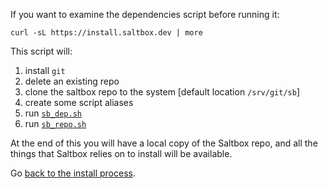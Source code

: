 If you want to examine the dependencies script before running it:

``` shell
curl -sL https://install.saltbox.dev | more
```

This script will:

1. install `git`
2. delete an existing repo
3. clone the saltbox repo to the system [default location `/srv/git/sb`]
4. create some script aliases
5. run [`sb_dep.sh`](https://github.com/saltyorg/sb/blob/master/sb_dep.sh)
6. run [`sb_repo.sh`](https://github.com/saltyorg/sb/blob/master/sb_repo.sh)

At the end of this you will have a local copy of the Saltbox repo, and all the things that Saltbox relies on to install will be available.

Go [back to the install process](/saltbox/install/install/#dependencies).